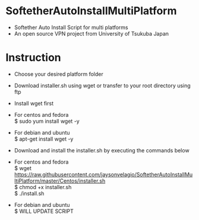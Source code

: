 # SoftetherAutoInstallMultiPlatform<br />
* Softether Auto Install Script for multi platforms<br />
* An open source VPN project from University of Tsukuba Japan<br />

# Instruction<br />

* Choose your desired platform folder<br />
* Download installer.sh using wget or transfer to your root directory using ftp<br />

* Install wget first<br />

* For centos and fedora<br />
$ sudo yum install wget -y<br />

* For debian and ubuntu<br />
$ apt-get install wget -y<br />

* Download and install the installer.sh by executing the commands below<br />

* For centos and fedora<br />
$ wget https://raw.githubusercontent.com/jaysonvelagio/SoftetherAutoInstallMultiPlatform/master/Centos/installer.sh<br />
$ chmod +x installer.sh<br />
$ ./install.sh<br />

* For debian and ubuntu<br />
$ WILL UPDATE SCRIPT<br />

